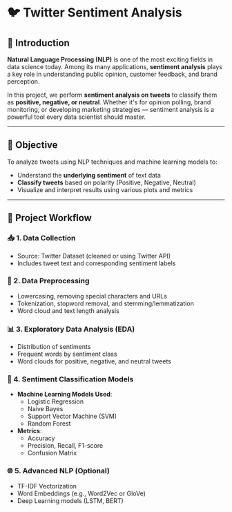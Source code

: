 # 🐦 Twitter Sentiment Analysis   
 
## 📌 Introduction 
 
**Natural Language Processing (NLP)** is one of the most exciting fields in data science today. Among its many applications, **sentiment analysis** plays a key role in understanding public opinion, customer feedback, and brand perception.

In this project, we perform **sentiment analysis on tweets** to classify them as **positive, negative, or neutral**. Whether it's for opinion polling, brand monitoring, or developing marketing strategies — sentiment analysis is a powerful tool every data scientist should master.
   
---
     
## 🎯 Objective

To analyze tweets using NLP techniques and machine learning models to:
- Understand the **underlying sentiment** of text data
- **Classify tweets** based on polarity (Positive, Negative, Neutral)  
- Visualize and interpret results using various plots and metrics

---

## 🧰 Project Workflow

### 📥 1. Data Collection
- Source: Twitter Dataset (cleaned or using Twitter API)
- Includes tweet text and corresponding sentiment labels

### 🔧 2. Data Preprocessing
- Lowercasing, removing special characters and URLs
- Tokenization, stopword removal, and stemming/lemmatization
- Word cloud and text length analysis

### 📊 3. Exploratory Data Analysis (EDA)
- Distribution of sentiments
- Frequent words by sentiment class
- Word clouds for positive, negative, and neutral tweets

### 🧠 4. Sentiment Classification Models
- **Machine Learning Models Used**:
  - Logistic Regression
  - Naive Bayes
  - Support Vector Machine (SVM)
  - Random Forest
- **Metrics**:
  - Accuracy
  - Precision, Recall, F1-score
  - Confusion Matrix

### 🌐 5. Advanced NLP (Optional)
- TF-IDF Vectorization
- Word Embeddings (e.g., Word2Vec or GloVe)
- Deep Learning models (LSTM, BERT)
